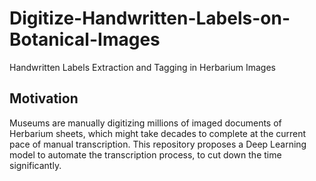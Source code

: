# Digitize-Handwritten-Labels-on-Botanical-Images
Handwritten Labels Extraction and Tagging in Herbarium Images

## Motivation

Museums are manually digitizing millions of imaged documents of Herbarium sheets, which might take decades to complete at the current pace of manual transcription. This repository proposes a Deep Learning model to automate the transcription process, to cut down the time significantly.
